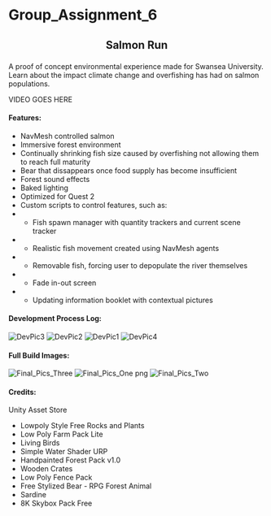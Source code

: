 # Group_Assignment_6

## <p align="center"> Salmon Run </p> 
A proof of concept environmental experience made for Swansea University.  
Learn about the impact climate change and overfishing has had on salmon populations.










VIDEO GOES HERE


#### Features:
* NavMesh controlled salmon  
* Immersive forest environment
* Continually shrinking fish size caused by overfishing not allowing them to reach full maturity  
* Bear that dissappears once food supply has become insufficient 
* Forest sound effects
* Baked lighting
* Optimized for Quest 2
* Custom scripts to control features, such as:   
* - Fish spawn manager with quantity trackers and current scene tracker 
* - Realistic fish movement created using NavMesh agents
* - Removable fish, forcing user to depopulate the river themselves
* - Fade in-out screen
* - Updating information booklet with contextual pictures

#### Development Process Log: 
![DevPic3](https://user-images.githubusercontent.com/115562974/215016450-d392558a-581f-479e-9f0d-ce723e6edd8d.jpg)
![DevPic2](https://user-images.githubusercontent.com/115562974/215016481-205957b7-57de-42a2-a456-14abf2a905cd.jpg)
![DevPic1](https://user-images.githubusercontent.com/115562974/215016491-f4618cf8-8d48-4f16-aaea-bfb28a6fa602.jpg)
![DevPic4](https://user-images.githubusercontent.com/115562974/215016496-a00896a3-4e18-4e08-bc26-9820825e9b89.jpg)





#### Full Build Images:  
![Final_Pics_Three](https://user-images.githubusercontent.com/115562974/215018891-5ee11e85-c179-479f-b02e-c0b2c8fb6966.jpg)
![Final_Pics_One png](https://user-images.githubusercontent.com/115562974/215018894-06c91037-8a5f-432c-8c3d-71ced21e827b.jpg)
![Final_Pics_Two](https://user-images.githubusercontent.com/115562974/215018895-36c514ac-5ae7-4a02-a75f-858e39c4d83d.jpg)






#### Credits:  

Unity Asset Store
* Lowpoly Style Free Rocks and Plants
* Low Poly Farm Pack Lite
* Living Birds
* Simple Water Shader URP
* Handpainted Forest Pack v1.0
* Wooden Crates
* Low Poly Fence Pack
* Free Stylized Bear - RPG Forest Animal
* Sardine
* 8K Skybox Pack Free







